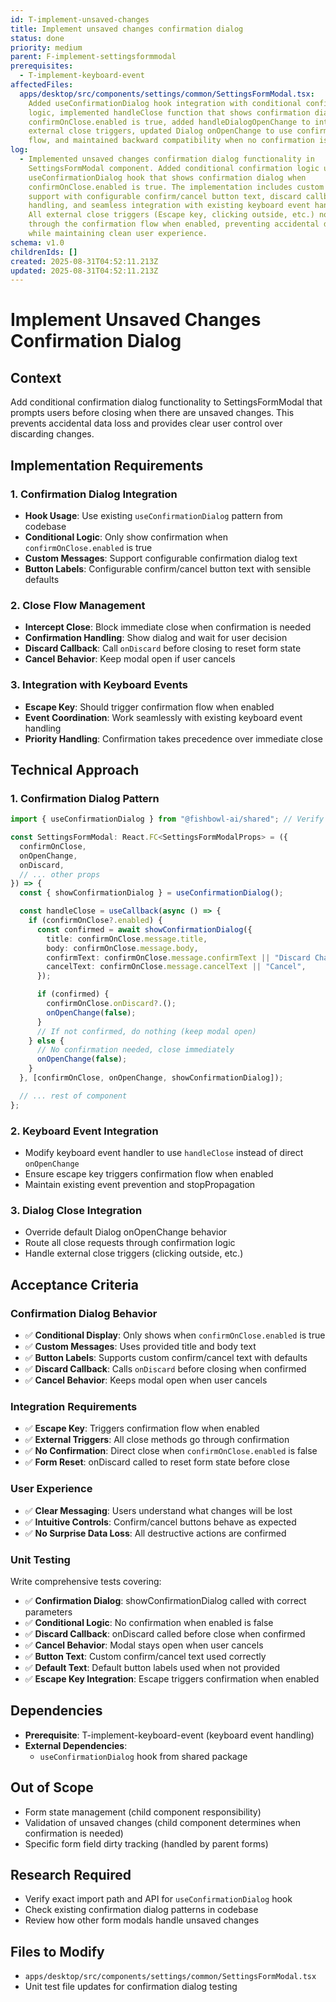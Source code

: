 ```yaml
---
id: T-implement-unsaved-changes
title: Implement unsaved changes confirmation dialog
status: done
priority: medium
parent: F-implement-settingsformmodal
prerequisites:
  - T-implement-keyboard-event
affectedFiles:
  apps/desktop/src/components/settings/common/SettingsFormModal.tsx:
    Added useConfirmationDialog hook integration with conditional confirmation
    logic, implemented handleClose function that shows confirmation dialog when
    confirmOnClose.enabled is true, added handleDialogOpenChange to intercept
    external close triggers, updated Dialog onOpenChange to use confirmation
    flow, and maintained backward compatibility when no confirmation is needed
log:
  - Implemented unsaved changes confirmation dialog functionality in
    SettingsFormModal component. Added conditional confirmation logic using
    useConfirmationDialog hook that shows confirmation dialog when
    confirmOnClose.enabled is true. The implementation includes custom message
    support with configurable confirm/cancel button text, discard callback
    handling, and seamless integration with existing keyboard event handling.
    All external close triggers (Escape key, clicking outside, etc.) now go
    through the confirmation flow when enabled, preventing accidental data loss
    while maintaining clean user experience.
schema: v1.0
childrenIds: []
created: 2025-08-31T04:52:11.213Z
updated: 2025-08-31T04:52:11.213Z
---
```


# Implement Unsaved Changes Confirmation Dialog

## Context

Add conditional confirmation dialog functionality to SettingsFormModal that prompts users before closing when there are unsaved changes. This prevents accidental data loss and provides clear user control over discarding changes.

## Implementation Requirements

### 1. Confirmation Dialog Integration

- **Hook Usage**: Use existing `useConfirmationDialog` pattern from codebase
- **Conditional Logic**: Only show confirmation when `confirmOnClose.enabled` is true
- **Custom Messages**: Support configurable confirmation dialog text
- **Button Labels**: Configurable confirm/cancel button text with sensible defaults

### 2. Close Flow Management

- **Intercept Close**: Block immediate close when confirmation is needed
- **Confirmation Handling**: Show dialog and wait for user decision
- **Discard Callback**: Call `onDiscard` before closing to reset form state
- **Cancel Behavior**: Keep modal open if user cancels

### 3. Integration with Keyboard Events

- **Escape Key**: Should trigger confirmation flow when enabled
- **Event Coordination**: Work seamlessly with existing keyboard event handling
- **Priority Handling**: Confirmation takes precedence over immediate close

## Technical Approach

### 1. Confirmation Dialog Pattern

```typescript
import { useConfirmationDialog } from "@fishbowl-ai/shared"; // Verify path

const SettingsFormModal: React.FC<SettingsFormModalProps> = ({
  confirmOnClose,
  onOpenChange,
  onDiscard,
  // ... other props
}) => {
  const { showConfirmationDialog } = useConfirmationDialog();

  const handleClose = useCallback(async () => {
    if (confirmOnClose?.enabled) {
      const confirmed = await showConfirmationDialog({
        title: confirmOnClose.message.title,
        body: confirmOnClose.message.body,
        confirmText: confirmOnClose.message.confirmText || "Discard Changes",
        cancelText: confirmOnClose.message.cancelText || "Cancel",
      });

      if (confirmed) {
        confirmOnClose.onDiscard?.();
        onOpenChange(false);
      }
      // If not confirmed, do nothing (keep modal open)
    } else {
      // No confirmation needed, close immediately
      onOpenChange(false);
    }
  }, [confirmOnClose, onOpenChange, showConfirmationDialog]);

  // ... rest of component
};
```

### 2. Keyboard Event Integration

- Modify keyboard event handler to use `handleClose` instead of direct `onOpenChange`
- Ensure escape key triggers confirmation flow when enabled
- Maintain existing event prevention and stopPropagation

### 3. Dialog Close Integration

- Override default Dialog onOpenChange behavior
- Route all close requests through confirmation logic
- Handle external close triggers (clicking outside, etc.)

## Acceptance Criteria

### Confirmation Dialog Behavior

- ✅ **Conditional Display**: Only shows when `confirmOnClose.enabled` is true
- ✅ **Custom Messages**: Uses provided title and body text
- ✅ **Button Labels**: Supports custom confirm/cancel text with defaults
- ✅ **Discard Callback**: Calls `onDiscard` before closing when confirmed
- ✅ **Cancel Behavior**: Keeps modal open when user cancels

### Integration Requirements

- ✅ **Escape Key**: Triggers confirmation flow when enabled
- ✅ **External Triggers**: All close methods go through confirmation
- ✅ **No Confirmation**: Direct close when `confirmOnClose.enabled` is false
- ✅ **Form Reset**: onDiscard called to reset form state before close

### User Experience

- ✅ **Clear Messaging**: Users understand what changes will be lost
- ✅ **Intuitive Controls**: Confirm/cancel buttons behave as expected
- ✅ **No Surprise Data Loss**: All destructive actions are confirmed

### Unit Testing

Write comprehensive tests covering:

- ✅ **Confirmation Dialog**: showConfirmationDialog called with correct parameters
- ✅ **Conditional Logic**: No confirmation when enabled is false
- ✅ **Discard Callback**: onDiscard called before close when confirmed
- ✅ **Cancel Behavior**: Modal stays open when user cancels
- ✅ **Button Text**: Custom confirm/cancel text used correctly
- ✅ **Default Text**: Default button labels used when not provided
- ✅ **Escape Key Integration**: Escape triggers confirmation when enabled

## Dependencies

- **Prerequisite**: T-implement-keyboard-event (keyboard event handling)
- **External Dependencies**:
  - `useConfirmationDialog` hook from shared package

## Out of Scope

- Form state management (child component responsibility)
- Validation of unsaved changes (child component determines when confirmation is needed)
- Specific form field dirty tracking (handled by parent forms)

## Research Required

- Verify exact import path and API for `useConfirmationDialog` hook
- Check existing confirmation dialog patterns in codebase
- Review how other form modals handle unsaved changes

## Files to Modify

- `apps/desktop/src/components/settings/common/SettingsFormModal.tsx`
- Unit test file updates for confirmation dialog testing
